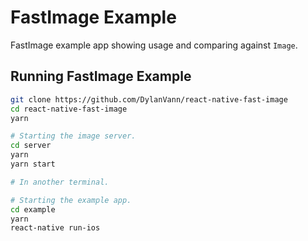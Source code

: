 # FastImage Example

FastImage example app showing usage and comparing against `Image`.

## Running FastImage Example

```bash
git clone https://github.com/DylanVann/react-native-fast-image
cd react-native-fast-image
yarn

# Starting the image server.
cd server
yarn
yarn start

# In another terminal.

# Starting the example app.
cd example
yarn
react-native run-ios
```
